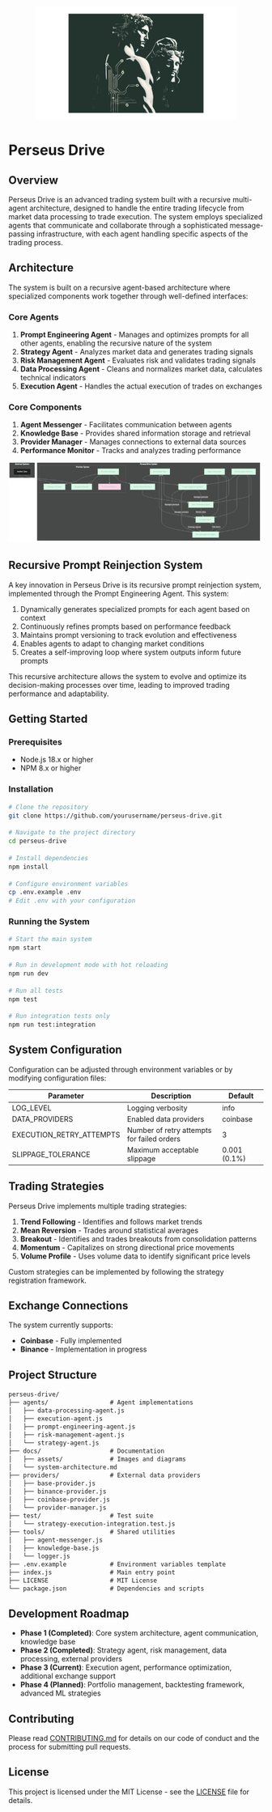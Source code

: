 <p align="center">
  <img src="docs/assets/perseus-logo.png" alt="Perseus Drive Logo" width="400">
</p>

# Perseus Drive

## Overview

Perseus Drive is an advanced trading system built with a recursive multi-agent architecture, designed to handle the entire trading lifecycle from market data processing to trade execution. The system employs specialized agents that communicate and collaborate through a sophisticated message-passing infrastructure, with each agent handling specific aspects of the trading process.

## Architecture

The system is built on a recursive agent-based architecture where specialized components work together through well-defined interfaces:

### Core Agents

1. **Prompt Engineering Agent** - Manages and optimizes prompts for all other agents, enabling the recursive nature of the system
2. **Strategy Agent** - Analyzes market data and generates trading signals
3. **Risk Management Agent** - Evaluates risk and validates trading signals
4. **Data Processing Agent** - Cleans and normalizes market data, calculates technical indicators
5. **Execution Agent** - Handles the actual execution of trades on exchanges

### Core Components

1. **Agent Messenger** - Facilitates communication between agents
2. **Knowledge Base** - Provides shared information storage and retrieval
3. **Provider Manager** - Manages connections to external data sources
4. **Performance Monitor** - Tracks and analyzes trading performance

![System Architecture](docs/assets/system-architecture-diagram-1.png)

## Recursive Prompt Reinjection System

A key innovation in Perseus Drive is its recursive prompt reinjection system, implemented through the Prompt Engineering Agent. This system:

1. Dynamically generates specialized prompts for each agent based on context
2. Continuously refines prompts based on performance feedback
3. Maintains prompt versioning to track evolution and effectiveness
4. Enables agents to adapt to changing market conditions
5. Creates a self-improving loop where system outputs inform future prompts

This recursive architecture allows the system to evolve and optimize its decision-making processes over time, leading to improved trading performance and adaptability.

## Getting Started

### Prerequisites

- Node.js 18.x or higher
- NPM 8.x or higher

### Installation

```bash
# Clone the repository
git clone https://github.com/yourusername/perseus-drive.git

# Navigate to the project directory
cd perseus-drive

# Install dependencies
npm install

# Configure environment variables
cp .env.example .env
# Edit .env with your configuration
```

### Running the System

```bash
# Start the main system
npm start

# Run in development mode with hot reloading
npm run dev

# Run all tests
npm test

# Run integration tests only
npm run test:integration
```

## System Configuration

Configuration can be adjusted through environment variables or by modifying configuration files:

| Parameter | Description | Default |
|-----------|-------------|---------|
| LOG_LEVEL | Logging verbosity | info |
| DATA_PROVIDERS | Enabled data providers | coinbase |
| EXECUTION_RETRY_ATTEMPTS | Number of retry attempts for failed orders | 3 |
| SLIPPAGE_TOLERANCE | Maximum acceptable slippage | 0.001 (0.1%) |

## Trading Strategies

Perseus Drive implements multiple trading strategies:

1. **Trend Following** - Identifies and follows market trends
2. **Mean Reversion** - Trades around statistical averages
3. **Breakout** - Identifies and trades breakouts from consolidation patterns
4. **Momentum** - Capitalizes on strong directional price movements
5. **Volume Profile** - Uses volume data to identify significant price levels

Custom strategies can be implemented by following the strategy registration framework.

## Exchange Connections

The system currently supports:

- **Coinbase** - Fully implemented
- **Binance** - Implementation in progress

## Project Structure

```
perseus-drive/
├── agents/                 # Agent implementations
│   ├── data-processing-agent.js
│   ├── execution-agent.js
│   ├── prompt-engineering-agent.js
│   ├── risk-management-agent.js
│   └── strategy-agent.js
├── docs/                   # Documentation
│   ├── assets/             # Images and diagrams
│   └── system-architecture.md
├── providers/              # External data providers
│   ├── base-provider.js
│   ├── binance-provider.js
│   ├── coinbase-provider.js
│   └── provider-manager.js
├── test/                   # Test suite
│   └── strategy-execution-integration.test.js
├── tools/                  # Shared utilities
│   ├── agent-messenger.js
│   ├── knowledge-base.js
│   └── logger.js
├── .env.example            # Environment variables template
├── index.js                # Main entry point
├── LICENSE                 # MIT License
└── package.json            # Dependencies and scripts
```

## Development Roadmap

- **Phase 1 (Completed)**: Core system architecture, agent communication, knowledge base
- **Phase 2 (Completed)**: Strategy agent, risk management, data processing, external providers
- **Phase 3 (Current)**: Execution agent, performance optimization, additional exchange support
- **Phase 4 (Planned)**: Portfolio management, backtesting framework, advanced ML strategies

## Contributing

Please read [CONTRIBUTING.md](CONTRIBUTING.md) for details on our code of conduct and the process for submitting pull requests.

## License

This project is licensed under the MIT License - see the [LICENSE](LICENSE) file for details. 
